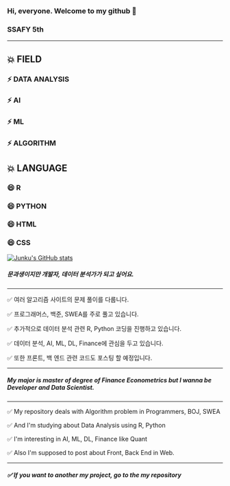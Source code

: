 ### Hi, everyone. Welcome to my github 👋
### SSAFY 5th

---
## 💥 FIELD
### ⚡ DATA ANALYSIS
### ⚡ AI
### ⚡ ML
### ⚡ ALGORITHM

## 💥 LANGUAGE
### 😄 R
### 😄 PYTHON
### 😄 HTML
### 😄 CSS
[![Junku's GitHub stats](https://github-readme-stats.vercel.app/api?username=Dev-junku&count_private=true&theme=algolia)](https://github.com/anuraghazra/github-readme-stats)


#####  문과생이지만 개발자, 데이터 분석가가 되고 싶어요.  

---

✅ 여러 알고리즘 사이트의 문제 풀이를 다룹니다.  

✅ 프로그래머스, 백준, SWEA를 주로 풀고 있습니다.  

✅ 추가적으로 데이터 분석 관련 R, Python 코딩을 진행하고 있습니다.  

✅ 데이터 분석, AI, ML, DL, Finance에 관심을 두고 있습니다.  

✅ 또한 프론트, 백 엔드 관련 코드도 포스팅 할 예정입니다.   

---

#####  My major is master of degree of Finance Econometrics but I wanna be Developer and Data Scientist.  

---

✅ My repository deals with Algorithm problem in Programmers, BOJ, SWEA  

✅ And I'm studying about Data Analysis using R, Python  

✅ I'm interesting in AI, ML, DL, Finance like Quant  

✅ Also I'm supposed to post about Front, Back End in Web.  

----

##### ✅ If you want to another my project,  go to the my repository  



<!--
**Dev-junku/Dev-junku** is a ✨ _special_ ✨ repository because its `README.md` (this file) appears on your GitHub profile.

Here are some ideas to get you started:

- 🔭 I’m currently working on ...
- 🌱 I’m currently learning ...
- 👯 I’m looking to collaborate on ...
- 🤔 I’m looking for help with ...
- 💬 Ask me about ...
- 📫 How to reach me: ...
- 😄 Pronouns: ...
- ⚡ Fun fact: ...
-->
